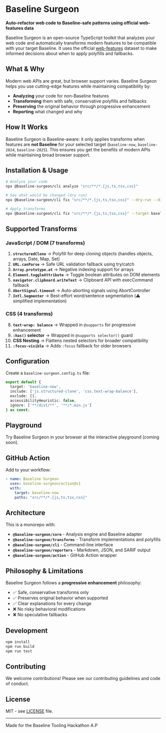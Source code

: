 # Baseline Surgeon

**Auto-refactor web code to Baseline-safe patterns using official web-features data**

Baseline Surgeon is an open-source TypeScript toolkit that analyzes your web code and automatically transforms modern features to be compatible with your target Baseline. It uses the official [web-features](https://github.com/web-platform-dx/web-features) dataset to make informed decisions about when to apply polyfills and fallbacks.

## What & Why

Modern web APIs are great, but browser support varies. Baseline Surgeon helps you use cutting-edge features while maintaining compatibility by:

- **Analyzing** your code for non-Baseline features
- **Transforming** them with safe, conservative polyfills and fallbacks  
- **Preserving** the original behavior through progressive enhancement
- **Reporting** what changed and why

## How It Works

Baseline Surgeon is Baseline-aware: it only applies transforms when features are **not Baseline** for your selected target (`baseline-now`, `baseline-2024`, `baseline-2025`). This ensures you get the benefits of modern APIs while maintaining broad browser support.

## Installation & Usage

```bash
# Analyze your code
npx @baseline-surgeon/cli analyze "src/**/*.{js,ts,tsx,css}"

# See what would be changed (dry run)
npx @baseline-surgeon/cli fix "src/**/*.{js,ts,tsx,css}" --dry-run --diff

# Apply transforms
npx @baseline-surgeon/cli fix "src/**/*.{js,ts,tsx,css}" --target baseline-now
```

## Supported Transforms

### JavaScript / DOM (7 transforms)

1. **`structuredClone`** → Polyfill for deep cloning objects (handles objects, arrays, Date, Map, Set)
2. **`URL.canParse`** → Safe URL validation fallback using try/catch
3. **`Array.prototype.at`** → Negative indexing support for arrays
4. **`Element.toggleAttribute`** → Toggle boolean attributes on DOM elements
5. **`navigator.clipboard.writeText`** → Clipboard API with execCommand fallback
6. **`AbortSignal.timeout`** → Auto-aborting signals using AbortController
7. **`Intl.Segmenter`** → Best-effort word/sentence segmentation (⚠️ simplified implementation)

### CSS (4 transforms)

8. **`text-wrap: balance`** → Wrapped in `@supports` for progressive enhancement
9. **`:has()` selector** → Wrapped in `@supports selector()` guard
10. **CSS Nesting** → Flattens nested selectors for broader compatibility
11. **`:focus-visible`** → Adds `:focus` fallback for older browsers

## Configuration

Create a `baseline-surgeon.config.ts` file:

```typescript
export default {
  target: 'baseline-now',
  include: ['js.structured-clone', 'css.text-wrap-balance'],
  exclude: [],
  accessibilityHeuristic: false,
  ignore: ['**/dist/**', '**/*.min.js']
} as const;
```

## Playground

Try Baseline Surgeon in your browser at the interactive playground (coming soon).

## GitHub Action

Add to your workflow:

```yaml
- name: Baseline Surgeon
  uses: baseline-surgeon/action@v1
  with:
    target: baseline-now
    paths: "src/**/*.{js,ts,tsx,css}"
```

## Architecture

This is a monorepo with:

- **`@baseline-surgeon/core`** - Analysis engine and Baseline adapter
- **`@baseline-surgeon/transforms`** - Transform implementations and polyfills
- **`@baseline-surgeon/cli`** - Command-line interface  
- **`@baseline-surgeon/reporters`** - Markdown, JSON, and SARIF output
- **`@baseline-surgeon/action`** - GitHub Action wrapper

## Philosophy & Limitations

Baseline Surgeon follows a **progressive enhancement** philosophy:

- ✅ Safe, conservative transforms only
- ✅ Preserves original behavior when supported
- ✅ Clear explanations for every change
- ❌ No risky behavioral modifications
- ❌ No speculative fallbacks

## Development

```bash
npm install
npm run build
npm run test
```

## Contributing

We welcome contributions! Please see our contributing guidelines and code of conduct.

## License

MIT - see [LICENSE](./LICENSE) file.

---

Made for the Baseline Tooling Hackathon
A.P